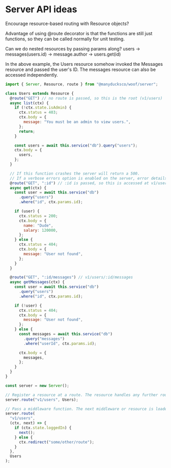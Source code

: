 # Server API ideas

Encourage resource-based routing with Resource objects?

Advantage of using @route decorator is that the functions are still just functions, so they can be called normally for unit testing.

Can we do nested resources by passing params along?
users -> messages(users.id) -> message.author -> users.get(id)

In the above example, the Users resource somehow invoked the Messages resource and passed the user's ID. The messages resource can also be accessed independently.

```js
import { Server, Resource, route } from "@manyducksco/woof/server";

class Users extends Resource {
  @route("GET") // no route is passed, so this is the root (v1/users)
  async list(ctx) {
    if (!ctx.state.isAdmin) {
      ctx.status = 403;
      ctx.body = {
        message: "You must be an admin to view users.",
      };
      return;
    }

    const users = await this.service("db").query("users");
    ctx.body = {
      users,
    };
  }

  // If this function crashes the server will return a 500.
  // If a verbose errors option is enabled on the server, error details will be included.
  @route("GET", ":id") // :id is passed, so this is accessed at v1/users/:id
  async get(ctx) {
    const user = await this.service("db")
      .query("users")
      .where("id", ctx.params.id);

    if (user) {
      ctx.status = 200;
      ctx.body = {
        name: "Dude",
        salary: 120000,
      };
    } else {
      ctx.status = 404;
      ctx.body = {
        message: "User not found",
      };
    }
  }

  @route("GET", ":id/messages") // v1/users/:id/messages
  async getMessages(ctx) {
    const user = await this.service("db")
      .query("users")
      .where("id", ctx.params.id);

    if (!user) {
      ctx.status = 404;
      ctx.body = {
        message: "User not found",
      };
    } else {
      const messages = await this.service("db")
        .query("messages")
        .where("userId", ctx.params.id);

      ctx.body = {
        messages,
      };
    }
  }
}

const server = new Server();

// Register a resource at a route. The resource handles any further routing after this point.
server.route("v1/users", Users);

// Pass a middleware function. The next middleware or resource is loaded when 'next' is called.
server.route(
  "v1/users",
  (ctx, next) => {
    if (ctx.state.loggedIn) {
      next();
    } else {
      ctx.redirect("some/other/route");
    }
  },
  Users
);
```
